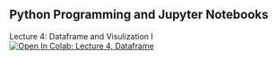 ## Python Programming and Jupyter Notebooks

Lecture 4: Dataframe and Visulization I [![Open In Colab: Lecture 4, Dataframe](https://colab.research.google.com/assets/colab-badge.svg)](https://colab.research.google.com/github/iossifov/25e_urp/blob/main/lecture_4/4_dataframe.ipynb)
